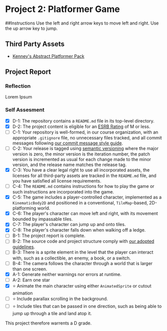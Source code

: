# Project 2: Platformer Game

##Instructions
Use the left and right arrow keys to move left and right. Use the up arrow key to jump.

## Third Party Assets
- [Kenney's Abstract Platformer Pack](https://www.kenney.nl/assets/abstract-platformer)

## Project Report

### Reflection
Lorem Ipsum

### Self Assesment
- [x] D-1: The repository contains a <code>README.md</code> file in its top-level directory.
- [x] D-2: The project content is eligible for an <a href="https://www.esrb.org/ratings-guide/">ESRB Rating</a> of M or less.
- [ ] C-1: Your repository is well-formed, in our course organization, with an appropriate <code>.gitignore</code> file, no unnecessary files tracked, and all commit messages following <a href="https://cbea.ms/git-commit/">our commit message style guide</a>.
- [ ] C-2: Your release is tagged using <a href="https://semver.org/">semantic versioning</a> where the major version is zero, the minor version is the iteration number, the patch version is incremented as usual for each change made to the minor version, and the release name matches the release tag.
- [x] C-3: You have a clear legal right to use all incorporated assets, the licenses for all third-party assets are tracked in the <code>README.md</code> file, and you have satisfied all license requirements.
- [ ] C-4: The <code>README.md</code> contains instructions for how to play the game or such instructions are incorporated into the game.
- [x] C-5: The game includes a player-controlled character, implemented as a <code>KinematicBody2D</code> and positioned in a conventional, <code>TileMap</code>-based, 2D-platforming world.
- [x] C-6: The player's character can move left and right, with its movement bounded by impassable tiles.
- [x] C-7: The player's character can jump up and onto tiles.
- [x] C-8: The player's character falls down when walking off a ledge.
- [ ] B-1: The project report is complete.
- [ ] B-2: The source code and project structure comply with <a href="https://www.gdquest.com/docs/guidelines/best-practices/godot-gdscript/">our adopted guidelines</a>.
- [ ] B-3: There is a sprite element in the level that the player can interact with, such as a collectible, an enemy, a book, or a switch.
- [ ] B-4: The camera follows the character through a world that is larger than one screen.
- [x] A-1: Generate neither warnings nor errors at runtime.
- [ ] A-2: Earn one star
- [x] ⭐ Animate the main character using either <code>AnimatedSprite</code> or cutout animation
- [ ] ⭐ Include parallax scrolling in the background.
- [ ] ⭐ Include tiles that can be passed in one direction, such as being able to jump up through a tile and land atop it.

This project therefore warrents a D grade.
